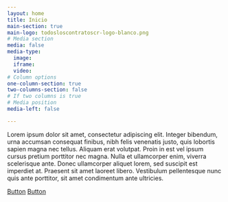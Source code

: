 ```yaml
---
layout: home
title: Inicio
main-section: true
main-logo: todosloscontratoscr-logo-blanco.png
# Media section
media: false
media-type:
  image:
  iframe:
  video:
# Column options
one-column-section: true
two-columns-section: false
# If two columns is true
# Media position
media-left: false

---
```



Lorem ipsum dolor sit amet, consectetur adipiscing elit. Integer bibendum, urna accumsan consequat finibus, nibh felis venenatis justo, quis lobortis sapien magna nec tellus. Aliquam erat volutpat. Proin in est vel ipsum cursus pretium porttitor nec magna. Nulla et ullamcorper enim, viverra scelerisque ante. Donec ullamcorper aliquet lorem, sed suscipit est imperdiet at. Praesent sit amet laoreet libero. Vestibulum pellentesque nunc quis ante porttitor, sit amet condimentum ante ultricies.

[Button](https://towerbuilder.poderlatam.org/)
[Button](https://towerbuilder.poderlatam.org/?iframe)
